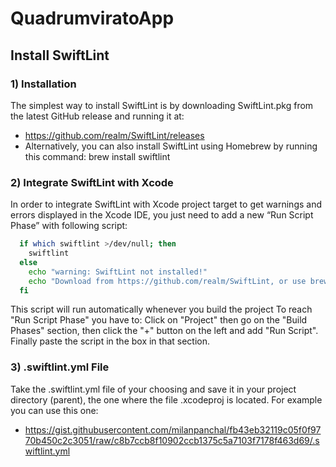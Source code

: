 # QuadrumviratoApp

## Install SwiftLint

### 1) Installation

The simplest way to install SwiftLint is by downloading SwiftLint.pkg from the latest GitHub release and running it at:
  - https://github.com/realm/SwiftLint/releases
  - Alternatively, you can also install SwiftLint using Homebrew by running this command: brew install swiftlint

### 2) Integrate SwiftLint with Xcode

In order to integrate SwiftLint with Xcode project target to get warnings and errors displayed in the Xcode IDE, you just need to add a new “Run Script Phase” with following script:
```bash
  if which swiftlint >/dev/null; then
    swiftlint
  else
    echo "warning: SwiftLint not installed!"
    echo "Download from https://github.com/realm/SwiftLint, or use brew install swiftlint"
  fi
```
This script will run automatically whenever you build the project
To reach "Run Script Phase" you have to: Click on "Project" then go on the "Build Phases" section, then click the "+" button on the left and  add "Run Script". Finally paste the script in the box in that section.

### 3) .swiftlint.yml File

Take the .swiftlint.yml file of your choosing and save it in your project directory (parent), the one where the file .xcodeproj is located. For example you can use this one: 

  - https://gist.githubusercontent.com/milanpanchal/fb43eb32119c05f0f9770b450c2c3051/raw/c8b7ccb8f10902ccb1375c5a7103f7178f463d69/.swiftlint.yml
